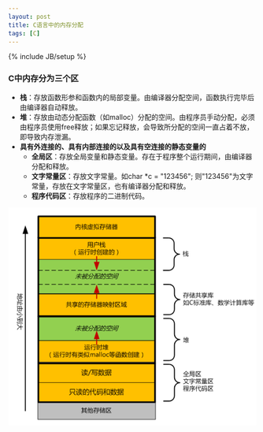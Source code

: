 ```yaml
---
layout: post
title: C语言中的内存分配
tags: [C]
---
```

{% include JB/setup %}


### C中内存分为三个区
* **栈**：存放函数形参和函数内的局部变量。由编译器分配空间，函数执行完毕后由编译器自动释放。
* **堆**：存放由动态分配函数（如malloc）分配的空间。由程序员手动分配，必须由程序员使用free释放；如果忘记释放，会导致所分配的空间一直占着不放，即导致内存泄漏。
* **具有外连接的、具有内部连接的以及具有空连接的静态变量的**
    * **全局区**：存放全局变量和静态变量。存在于程序整个运行期间，由编译器分配和释放。
    * **文字常量区**：存放文字常量。如char *c = "123456"; 则"123456"为文字常量，存放在文字常量区，也有编译器分配和释放。
    * **程序代码区**：存放程序的二进制代码。


![Diagram1](/assets/images/c.alloc.png)